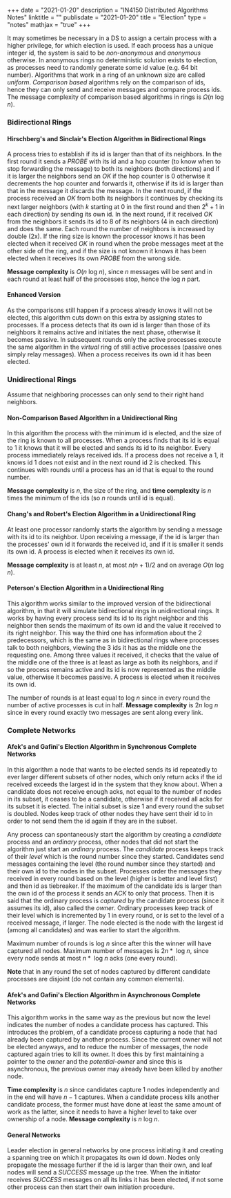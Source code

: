 +++
date = "2021-01-20"
description = "IN4150 Distributed Algorithms Notes"
linktitle = ""
publisdate = "2021-01-20"
title = "Election"
type = "notes"
mathjax = "true"
+++

It may sometimes be necessary in a DS to assign a certain process with a higher privilege, for which election is used. If each process has a unique integer id, the system is said to be _non-anonymous_ and _anonymous_ otherwise. In anonymous rings no deterministic solution exists to election, as processes need to randomly generate some id value (e.g. 64 bit number). Algorithms that work in a ring of an unknown size are called _uniform_. _Comparison based_ algorithms rely on the comparison of ids, hence they can only send and receive messages and compare process ids. The message complexity of comparison based algorithms in rings is $\Omega(n\text{ log }n)$.

### Bidirectional Rings

#### Hirschberg's and Sinclair's Election Algorithm in Bidirectional Rings

A process tries to establish if its id is larger than that of its neighbors. In the first round it sends a _PROBE_  with its id and a hop counter (to know when to stop forwarding the message) to both its neighbors (both directions) and if it is larger the neighbors send an _OK_ if the hop counter is 0 otherwise it decrements the hop counter and forwards it, otherwise if its id is larger than that in the message it discards the message. In the next round, if the process received an _OK_ from both its neighbors it continues by checking its next larger neighbors (with $k$ starting at $0$ in the first round and then $2^k+1$ in each direction) by sending its own id. In the next round, if it received _OK_ from the neighbors it sends its id to 8 of its neighbors (4 in each direction) and does the same. Each round the number of neighbors is increased by double (2x). If the ring size is known the processor knows it has been elected when it received _OK_ in round when the probe messages meet at the other side of the ring, and if the size is not known it knows it has been elected when it receives its own _PROBE_ from the wrong side.

**Message complexity** is $O(n\text{ log }n)$, since $n$ messages will be sent and in each round at least half of the processes stop, hence the $\text{log }n$ part.

#### Enhanced Version

As the comparisons still happen if a process already knows it will not be elected, this algorithm cuts down on this extra by assigning states to processes. If a process detects that its own id is larger than those of its neighbors it remains active and initiates the next phase, otherwise it becomes passive. In subsequent rounds only the active processes execute the same algorithm in the _virtual_ ring of still active processes (passive ones simply relay messages). When a process receives its own id it has been elected.

### Unidirectional Rings

Assume that neighboring processes can only send to their right hand neighbors.

#### Non-Comparison Based Algorithm in a Unidirectional Ring

In this algorithm the process with the minimum id is elected, and the size of the ring is known to all processes. When a process finds that its id is equal to 1 it knows that it will be elected and sends its id to its neighbor. Every process immediately relays received ids. If a process does not receive a 1, it knows id 1 does not exist and in the next round id 2 is checked. This continues with rounds until a process has an id that is equal to the round number.

**Message complexity** is $n$, the size of the ring, and **time complexity** is $n$ times the minimum of the ids (so $n$ rounds until id is equal).

#### Chang's and Robert's Election Algorithm in a Unidirectional Ring

At least one processor randomly starts the algorithm by sending a message with its id to its neighbor. Upon receiving a message, if the id is larger than the processes' own id it forwards the received id, and if it is smaller it sends its own id. A process is elected when it receives its own id.

**Message complexity** is at least $n$, at most $n(n+1)/2$ and on average $O(n\text{ log }n)$.

#### Peterson's Election Algorithm in a Unidirectional Ring

This algorithm works similar to the improved version of the bidirectional algorithm, in that it will simulate bidirectional rings in unidirectional rings. It works by having every process send its id to its right neighbor and this neighbor then sends the maximum of its own id and the value it received to its right neighbor. This way the third one has information about the 2 predecessors, which is the same as in bidirectional rings where processes talk to both neighbors, viewing the 3 ids it has as the middle one the requesting one. Among three values it received, it checks that the value of the middle one of the three is at least as large as both its neighbors, and if so the process remains active and its id is now represented as the middle value, otherwise it becomes passive. A process is elected when it receives its own id.

The number of rounds is at least equal to $\text{log }n$ since in every round the number of active processes is cut in half. **Message complexity** is $2n\text{ log }n$ since in every round exactly two messages are sent along every link.

### Complete Networks

#### Afek's and Gafini's Election Algorithm in Synchronous Complete Networks

In this algorithm a node that wants to be elected sends its id repeatedly to ever larger different subsets of other nodes, which only return acks if the id received exceeds the largest id in the system that they know about. When a candidate does not receive enough acks, not equal to the number of nodes in its subset, it ceases to be a candidate, otherwise if it received all acks for its subset it is elected. The initial subset is size 1 and every round the subset is doubled. Nodes keep track of other nodes they have sent their id to in order to not send them the id again if they are in the subset.

Any process can spontaneously start the algorithm by creating a _candidate_ process and an _ordinary_ process, other nodes that did not start the algorithm just start an _ordinary_ process. The _candidate_ process keeps track of their _level_ which is the round number since they started. Candidates send messages containing the level (the round number since they started) and their own id to the nodes in the subset. Processes order the messages they received in every round based on the level (higher is better and level first) and then id as tiebreaker. If the maximum of the candidate ids is larger than the own id of the process it sends an _ACK_ to only that process. Then it is said that the ordinary process is _captured_ by the candidate process (since it assumes its id), also called the _owner_. Ordinary processes keep track of their level which is incremented by 1 in every round, or is set to the level of a received message, if larger. The node elected is the node with the largest id (among all candidates) and was earlier to start the algorithm.

Maximum number of rounds is $\text{log }n$ since after this the winner will have captured all nodes. Maximum number of messages is $2n*\text{ log }n$, since every node sends at most $n*\text{ log }n$ acks (one every round).

**Note** that in any round the set of nodes captured by different candidate processes are disjoint (do not contain any common elements).

#### Afek's and Gafini's Election Algorithm in Asynchronous Complete Networks

This algorithm works in the same way as the previous but now the level indicates the number of nodes a candidate process has captured. This introduces the problem, of a candidate process capturing a node that had already been captured by another process. Since the current owner will not be elected anyways, and to reduce the number of messages, the node captured again tries to kill its owner. It does this by first maintaining a pointer to the _owner_ and the _potential-owner_ and since this is asynchronous, the previous owner may already have been killed by another node.

**Time complexity** is $n$ since candidates capture 1 nodes independently and in the end will have $n-1$ captures. When a candidate process kills another candidate process, the former must  have done at least the same amount of work as the latter, since it needs to have a higher level to take over ownership of a node. **Message complexity** is $n\text{ log }n$.

#### General Networks

Leader election in general networks by one process initiating it and creating a spanning tree on which it propagates its own id down. Nodes only propagate the message further if the id is larger than their own, and leaf nodes will send a _SUCCESS_ message up the tree. When the initiator receives _SUCCESS_ messages on all its links it has been elected, if not some other process can then start their own initiation procedure.
